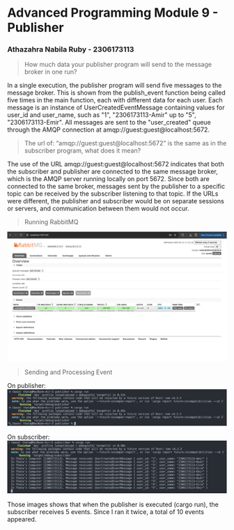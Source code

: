 # Advanced Programming Module 9 - Publisher
### Athazahra Nabila Ruby - 2306173113

> How much data your publisher program will send to the message broker in one run?
 
In a single execution, the publisher program will send five messages to the message broker. This is shown from the publish_event function being called five times in the main function, each with different data for each user. Each message is an instance of UserCreatedEventMessage containing values for user_id and user_name, such as "1", "2306173113-Amir" up to "5", "2306173113-Emir". All messages are sent to the "user_created" queue through the AMQP connection at amqp://guest:guest@localhost:5672.

> The url of: “amqp://guest:guest@localhost:5672” is the same as in the subscriber program, what does it mean?
 
The use of the URL amqp://guest:guest@localhost:5672 indicates that both the subscriber and publisher are connected to the same message broker, which is the AMQP server running locally on port 5672. Since both are connected to the same broker, messages sent by the publisher to a specific topic can be received by the subscriber listening to that topic. If the URLs were different, the publisher and subscriber would be on separate sessions or servers, and communication between them would not occur.

> Running RabbitMQ
 
![Running RabbitMQ](images/running_publisher.png)

> Sending and Processing Event
 
On publisher:
![Sending Publisher](images/sending_publisher.png)
 
On subscriber:
![Sending Subscriber](images/sending_subscriber.png)

Those images shows that when the publisher is executed (cargo run), the subscriber receives 5 events. Since I ran it twice, a total of 10 events appeared.

